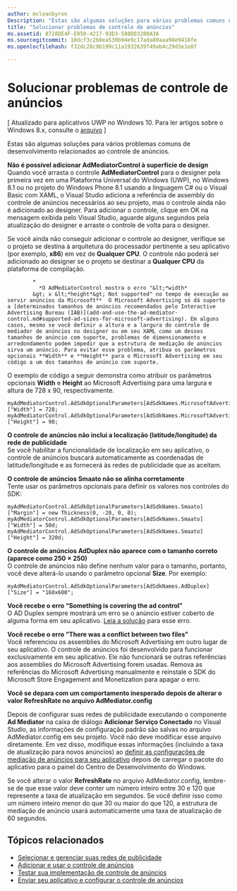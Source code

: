 ```yaml
---
author: mcleanbyron
Description: "Estas são algumas soluções para vários problemas comuns de desenvolvimento relacionados ao controle de anúncios."
title: "Solucionar problemas de controle de anúncios"
ms.assetid: 8728DE4F-E050-4217-93D3-588DD3280A3A
ms.sourcegitcommit: 10dcf3c2b8ea530b94e9c17ada80aaa98e9418fe
ms.openlocfilehash: f32dc28c9b199c11a1932639f49ab4c29d3e1e8f

---
```


# Solucionar problemas de controle de anúncios


\[ Atualizado para aplicativos UWP no Windows 10. Para ler artigos sobre o Windows 8.x, consulte o [arquivo](http://go.microsoft.com/fwlink/p/?linkid=619132) \]

Estas são algumas soluções para vários problemas comuns de desenvolvimento relacionados ao controle de anúncios.

**Não é possível adicionar AdMediatorControl à superfície de design**  
Quando você arrasta o controle **AdMediatorControl** para o designer pela primeira vez em uma Plataforma Universal do Windows (UWP), no Windows 8.1 ou no projeto do Windows Phone 8.1 usando a linguagem C# ou o Visual Basic com XAML, o Visual Studio adiciona a referência de assembly do controle de anúncios necessários ao seu projeto, mas o controle ainda não é adicionado ao designer. Para adicionar o controle, clique em OK na mensagem exibida pelo Visual Studio, aguarde alguns segundos pela atualização do designer e arraste o controle de volta para o designer.

Se você ainda não conseguir adicionar o controle ao designer, verifique se o projeto se destina à arquitetura do processador pertinente a seu aplicativo (por exemplo, **x86**) em vez de **Qualquer CPU**. O controle não poderá ser adicionado ao designer se o projeto se destinar a **Qualquer CPU** da plataforma de compilação.


            *
              *O AdMediatorControl mostra o erro "&lt;*width*
            &gt; x &lt;*height*&gt; Not supported" no tempo de execução ao servir anúncios da Microsoft**  O Microsoft Advertising só dá suporte a [determinados tamanhos de anúncios recomendados pelo Interactive Advertising Bureau (IAB)](add-and-use-the-ad-mediator-control.md#supported-ad-sizes-for-microsoft-advertising). Em alguns casos, mesmo se você definir a altura e a largura do controle de mediador de anúncios no designer ou em seu XAML como um desses tamanhos de anúncio com suporte, problemas de dimensionamento e arredondamento podem impedir que a estrutura de mediação de anúncios sirva um anúncio. Para evitar esse problema, atribua os parâmetros opcionais **Width** e **Height** para o Microsoft Advertising em seu código a um dos tamanhos de anúncio com suporte.

O exemplo de código a seguir demonstra como atribuir os parâmetros opcionais **Width** e **Height** ao Microsoft Advertising para uma largura e altura de 728 x 90, respectivamente.

```CSharp
myAdMediatorControl.AdSdkOptionalParameters[AdSdkNames.MicrosoftAdvertising]["Width"] = 728;
myAdMediatorControl.AdSdkOptionalParameters[AdSdkNames.MicrosoftAdvertising]["Height"] = 90;
```

**O controle de anúncios não inclui a localização (latitude/longitude) da rede de publicidade**  
Se você habilitar a funcionalidade de localização em seu aplicativo, o controle de anúncios buscará automaticamente as coordenadas de latitude/longitude e as fornecerá às redes de publicidade que as aceitam.

**O controle de anúncios Smaato não se alinha corretamente**  
Tente usar os parâmetros opcionais para definir os valores nos controles do SDK:

```CSharp
myAdMediatorControl.AdSdkOptionalParameters[AdSdkNames.Smaato]["Margin"] = new Thickness(0, -20, 0, 0);
myAdMediatorControl.AdSdkOptionalParameters[AdSdkNames.Smaato]["Width"] = 50d;
myAdMediatorControl.AdSdkOptionalParameters[AdSdkNames.Smaato]["Height"] = 320d;
```

**O controle de anúncios AdDuplex não aparece com o tamanho correto (aparece como 250 × 250)**  
O controle de anúncios não define nenhum valor para o tamanho, portanto, você deve alterá-lo usando o parâmetro opcional **Size**. Por exemplo:

```CSharp
myAdMediatorControl.AdSdkOptionalParameters[AdSdkNames.AdDuplex]["Size"] = "160x600";
```

**Você recebe o erro “Something is covering the ad control”**  
O AD Duplex sempre mostrará um erro se o anúncio estiver coberto de alguma forma em seu aplicativo. 
            [Leia a solução](http://blog.adduplex.com/2014/01/solving-something-is-covering-ad.mdl) para esse erro.

**Você recebe o erro "There was a conflict between two files"**  
Você referenciou os assemblies do Microsoft Advertising em outro lugar de seu aplicativo. O controle de anúncios foi desenvolvido para funcionar exclusivamente em seu aplicativo. Ele não funcionará se outras referências aos assemblies do Microsoft Advertising forem usadas. Remova as referências do Microsoft Advertising manualmente e reinstale o SDK do Microsoft Store Engagement and Monetization para apagar o erro.

**Você se depara com um comportamento inesperado depois de alterar o valor RefreshRate no arquivo AdMediator.config**

Depois de configurar suas redes de publicidade executando o componente **Ad Mediator** na caixa de diálogo **Adicionar Serviço Conectado** no Visual Studio, as informações de configuração padrão são salvas no arquivo AdMediator.config em seu projeto. Você não deve modificar esse arquivo diretamente. Em vez disso, modifique essas informações (incluindo a taxa de atualização para novos anúncios) ao [definir as configurações de mediação de anúncios para seu aplicativo](submit-your-app-and-configure-ad-mediation.md) depois de carregar o pacote do aplicativo para o painel do Centro de Desenvolvimento do Windows.

Se você alterar o valor **RefreshRate** no arquivo AdMediator.config, lembre-se de que esse valor deve conter um número inteiro entre 30 e 120 que represente a taxa de atualização em segundos. Se você definir isso como um número inteiro menor do que 30 ou maior do que 120, a estrutura de mediação de anúncio usará automaticamente uma taxa de atualização de 60 segundos.

## Tópicos relacionados

* [Selecionar e gerenciar suas redes de publicidade](select-and-manage-your-ad-networks.md)
* [Adicionar e usar o controle de anúncios](add-and-use-the-ad-mediator-control.md)
* [Testar sua implementação de controle de anúncios](test-your-ad-mediation-implementation.md)
* [Enviar seu aplicativo e configurar o controle de anúncios](submit-your-app-and-configure-ad-mediation.md)
 

 



<!--HONumber=Jun16_HO4-->


